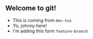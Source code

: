 ## Welcome to git!
- This is coming from `dev-tus`
- Yo, johnny here!
- i'm adding this form `feature-branch`